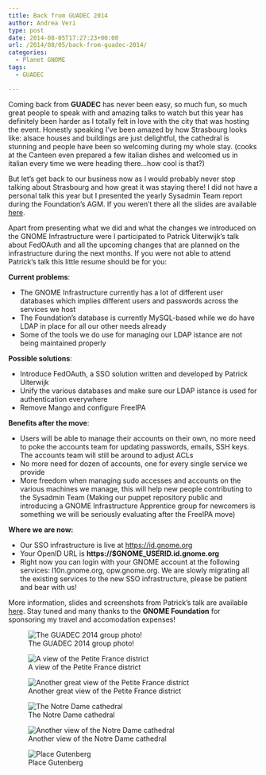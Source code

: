 ```yaml
---
title: Back from GUADEC 2014
author: Andrea Veri
type: post
date: 2014-08-05T17:27:23+00:00
url: /2014/08/05/back-from-guadec-2014/
categories:
  - Planet GNOME
tags:
  - GUADEC

---
```

Coming back from **GUADEC** has never been easy, so much fun, so much great people to speak with and amazing talks to watch but this year has definitely been harder as I totally felt in love with the city that was hosting the event. Honestly speaking I&#8217;ve been amazed by how Strasbourg looks like: alsace houses and buildings are just delightful, the cathedral is stunning and people have been so welcoming during my whole stay. (cooks at the Canteen even prepared a few italian dishes and welcomed us in italian every time we were heading there&#8230;how cool is that?)

But let&#8217;s get back to our business now as I would probably never stop talking about Strasbourg and how great it was staying there! I did not have a personal talk this year but I presented the yearly Sysadmin Team report during the Foundation&#8217;s AGM. If you weren&#8217;t there all the slides are available <a href="https://www.dragonsreach.it/files/guadec-reports/guadec-2014.html" target="_blank">here</a>.

Apart from presenting what we did and what the changes we introduced on the GNOME Infrastructure were I participated to Patrick Uiterwijk&#8217;s talk about FedOAuth and all the upcoming changes that are planned on the infrastructure during the next months. If you were not able to attend Patrick&#8217;s talk this little resume should be for you:

**Current problems**:

  * The GNOME Infrastructure currently has a lot of different user databases which implies different users and passwords across the services we host
  * The Foundation&#8217;s database is currently MySQL-based while we do have LDAP in place for all our other needs already
  * Some of the tools we do use for managing our LDAP istance are not being maintained properly

**Possible solutions**:

  * Introduce FedOAuth, a SSO solution written and developed by Patrick Uiterwijk
  * Unify the various databases and make sure our LDAP istance is used for authentication everywhere
  * Remove Mango and configure FreeIPA

**Benefits after the move**:

  * Users will be able to manage their accounts on their own, no more need to poke the accounts team for updating passwords, emails, SSH keys. The accounts team will still be around to adjust ACLs
  * No more need for dozen of accounts, one for every single service we provide
  * More freedom when managing sudo accesses and accounts on the various machines we manage, this will help new people contributing to the Sysadmin Team (Making our puppet repository public and introducing a GNOME Infrastructure Apprentice group for newcomers is something we will be seriously evaluating after the FreeIPA move)

**Where we are now:**

  * Our SSO infrastructure is live at <a href="https://id.gnome.org" target="_blank">https://id.gnome.org</a>
  * Your OpenID URL is **https://$GNOME_USERID.id.gnome.org**
  * Right now you can login with your GNOME account at the following services: l10n.gnome.org, opw.gnome.org. We are slowly migrating all the existing services to the new SSO infrastructure, please be patient and bear with us!

More information, slides and screenshots from Patrick&#8217;s talk are available <a href="http://patrick.uiterwijk.org/2014/07/28/gnome-authentication/#1" target="_blank">here</a>. Stay tuned and many thanks to the **GNOME Foundation** for sponsoring my travel and accomodation expenses!

<div class="gallery">
  <figure>
    <img src="/wp-content/uploads/2014/08/14581494979_18c62c3083_z.jpg" alt="The GUADEC 2014 group photo!"/>
    <figcaption>The GUADEC 2014 group photo!</figcaption>
  </figure>
  <figure>
    <img src="/wp-content/uploads/2014/08/IMG_20140729_193107.jpg" alt="A view of the Petite France district"/>
    <figcaption>A view of the Petite France district</figcaption>
  </figure>
  <figure>
    <img src="/wp-content/uploads/2014/08/IMG_20140729_195206.jpg" alt="Another great view of the Petite France district"/>
    <figcaption>Another great view of the Petite France district</figcaption>
  </figure>
  <figure>
    <img src="/wp-content/uploads/2014/08/IMG_20140725_103921.jpg" alt="The Notre Dame cathedral"/>
    <figcaption>The Notre Dame cathedral</figcaption>
  </figure>
  <figure>
    <img src="/wp-content/uploads/2014/08/IMG_20140725_103927.jpg" alt="Another view of the Notre Dame cathedral"/>
    <figcaption>Another view of the Notre Dame cathedral</figcaption>
  </figure>
  <figure>
    <img src="/wp-content/uploads/2014/08/IMG_20140725_103655.jpg" alt="Place Gutenberg"/>
    <figcaption>Place Gutenberg</figcaption>
  </figure>
</div>

&nbsp;
